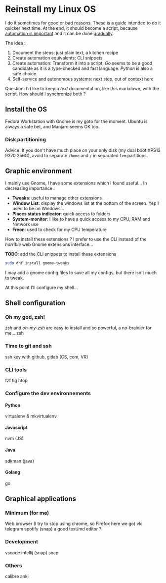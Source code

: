 # Reinstall my Linux OS

I do it sometimes for good or bad reasons. These is a guide intended to do it quicker next time. At the end, it should become a script, because [automation is important](https://queue.acm.org/detail.cfm?id=3197520) and it can be done [gradually](https://blog.danslimmon.com/2019/07/15/do-nothing-scripting-the-key-to-gradual-automation/).

The idea :
1. Document the steps: just plain text, a kitchen recipe
2. Create automation equivalents: CLI snippets
3. Create automation: Transform it into a script, *Go* seems to be a good candidate as it is a type-checked and fast language. *Python* is also a safe choice.
4. Self-service and autonomous systems: next step, out of context here

Question: I'd like to keep a *text* documentation, like this markdown, with the script. How should I synchronize both ?

## Install the OS

Fedora Workstation with Gnome is my goto for the moment. Ubuntu is always a safe bet, and Manjaro seems OK too. 

### Disk partitioning

Advice: If you don't have much place on your only disk (my dual boot XPS13 9370 256G), avoid to separate `/home` and `/` in separated `lvm` partitions.  

## Graphic environment

I mainly use Gnome, I have some extensions which I found useful...
In decreasing importance :
* **Tweaks**: useful to manage other extensions
* **Window List**: display the windows list at the bottom of the screen. Yep I used to be on Windows...
* **Places status indicator**: quick access to folders
* **System-monitor**: I like to have a quick access to my CPU, RAM and Network use
* **Freon**: used to check for my CPU temperature

How to install these extensions ? I prefer to use the CLI instead of the *horrible* web Gnome extensions interface...

**TODO**: add the CLI snippets to install these extensions

```bash
sudo dnf install gnome-tweaks
```

I may add a gnome config files to save all my configs, but there isn't much to tweak.

At this point I'll configure my shell...

## Shell configuration

### Oh my god, zsh!

*zsh* and *oh-my-zsh* are easy to install and so powerful, a no-brainier for me...
zsh

### Time to git and ssh

ssh key with github, gitlab (CS, com, VR)

### CLI tools

fzf
tig
htop

### Configure the dev environnements

#### Python

virtualenv & mkvirtualenv

#### Javascript

nvm (JS)

#### Java

sdkman (java)

#### Golang

go

## Graphical applications

### Minimum (for me)

Web browser (I try to stop using chrome, so Firefox here we go)
vlc
telegram
spotify (snap)
a good text/md editor ?

### Development

vscode
intellij (snap)
snap

### Others

calibre
anki


